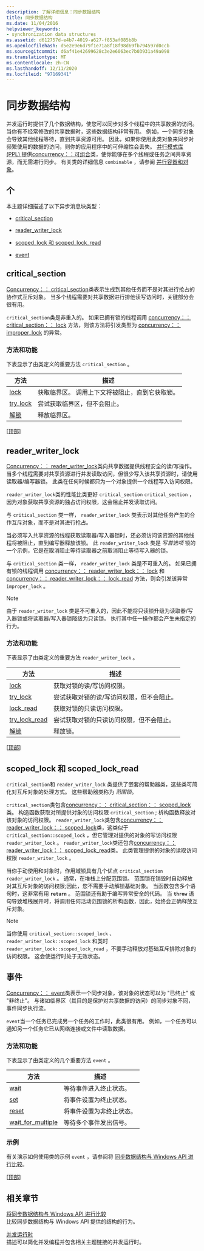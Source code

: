 ```yaml
---
description: 了解详细信息：同步数据结构
title: 同步数据结构
ms.date: 11/04/2016
helpviewer_keywords:
- synchronization data structures
ms.assetid: d612757d-e4b7-4019-a627-f853af085b8b
ms.openlocfilehash: d5e2e9e6d79f1e71a8f18f98d69fb794597d0ccb
ms.sourcegitcommit: d6af41e42699628c3e2e6063ec7b03931a49a098
ms.translationtype: MT
ms.contentlocale: zh-CN
ms.lasthandoff: 12/11/2020
ms.locfileid: "97169341"
---
```

# <a name="synchronization-data-structures"></a>同步数据结构

并发运行时提供了几个数据结构，使您可以同步对多个线程中的共享数据的访问。 当你有不经常修改的共享数据时，这些数据结构非常有用。 例如，一个同步对象会导致其他线程等待，直到共享资源可用。 因此，如果你使用此类对象来同步对频繁使用的数据的访问，则你的应用程序中的可伸缩性会丢失。 [并行模式库 (PPL) ](../../parallel/concrt/parallel-patterns-library-ppl.md)提供[concurrency：：可组合](../../parallel/concrt/reference/combinable-class.md)类，使你能够在多个线程或任务之间共享资源，而无需进行同步。 有关类的详细信息 `combinable` ，请参阅 [并行容器和对象](../../parallel/concrt/parallel-containers-and-objects.md)。

## <a name="sections"></a><a name="top"></a> 个

本主题详细描述了以下异步消息块类型：

- [critical_section](#critical_section)

- [reader_writer_lock](#reader_writer_lock)

- [scoped_lock 和 scoped_lock_read](#scoped_lock)

- [event](#event)

## <a name="critical_section"></a><a name="critical_section"></a> critical_section

[Concurrency：： critical_section](../../parallel/concrt/reference/critical-section-class.md)类表示生成到其他任务而不是对其进行抢占的协作式互斥对象。 当多个线程需要对共享数据进行排他读写访问时，关键部分会很有用。

`critical_section`类是非重入的。 如果已拥有锁的线程调用 [concurrency：： critical_section：： lock](reference/critical-section-class.md#lock) 方法，则该方法将引发类型为 [concurrency：： improper_lock](../../parallel/concrt/reference/improper-lock-class.md) 的异常。

### <a name="methods-and-features"></a>方法和功能

下表显示了由类定义的重要方法 `critical_section` 。

|方法|描述|
|------------|-----------------|
|[lock](reference/critical-section-class.md#lock)|获取临界区。 调用上下文将被阻止，直到它获取锁。|
|[try_lock](reference/critical-section-class.md#try_lock)|尝试获取临界区，但不会阻止。|
|[解锁](reference/critical-section-class.md#unlock)|释放临界区。|

[[顶部](#top)]

## <a name="reader_writer_lock"></a><a name="reader_writer_lock"></a> reader_writer_lock

[Concurrency：： reader_writer_lock](../../parallel/concrt/reference/reader-writer-lock-class.md)类向共享数据提供线程安全的读/写操作。 当多个线程需要对共享资源进行并发读取访问，但很少写入该共享资源时，请使用读取器/编写器锁。 此类在任何时候都只为一个对象提供一个线程写入访问权限。

`reader_writer_lock`类的性能比类更好 `critical_section` `critical_section` ，因为对象获取共享资源的独占访问权限，这会阻止并发读取访问。

与 `critical_section` 类一样， `reader_writer_lock` 类表示对其他任务产生的合作互斥对象，而不是对其进行抢占。

当必须写入共享资源的线程获取读取器/写入器锁时，还必须访问该资源的其他线程将被阻止，直到编写器释放该锁。 此 `reader_writer_lock` 类是 *写首选项* 锁的一个示例，它是在取消阻止等待读取器之前取消阻止等待写入器的锁。

与 `critical_section` 类一样， `reader_writer_lock` 类是不可重入的。 如果已拥有锁的线程调用 [concurrency：： reader_writer_lock：： lock](reference/reader-writer-lock-class.md#lock) 和 [concurrency：： reader_writer_lock：： lock_read](reference/reader-writer-lock-class.md#lock_read) 方法，则会引发该异常 `improper_lock` 。

> [!NOTE]
> 由于 `reader_writer_lock` 类是不可重入的，因此不能将只读锁升级为读取器/写入器锁或将读取器/写入器锁降级为只读锁。 执行其中任一操作都会产生未指定的行为。

### <a name="methods-and-features"></a>方法和功能

下表显示了由类定义的重要方法 `reader_writer_lock` 。

|方法|描述|
|------------|-----------------|
|[lock](reference/reader-writer-lock-class.md#lock)|获取对锁的读/写访问权限。|
|[try_lock](reference/reader-writer-lock-class.md#try_lock)|尝试获取对锁的读/写访问权限，但不会阻止。|
|[lock_read](reference/reader-writer-lock-class.md#lock_read)|获取对锁的只读访问权限。|
|[try_lock_read](reference/reader-writer-lock-class.md#try_lock_read)|尝试获取对锁的只读访问权限，但不会阻止。|
|[解锁](reference/reader-writer-lock-class.md#unlock)|释放锁。|

[[顶部](#top)]

## <a name="scoped_lock-and-scoped_lock_read"></a><a name="scoped_lock"></a> scoped_lock 和 scoped_lock_read

`critical_section`和 `reader_writer_lock` 类提供了嵌套的帮助器类，这些类可简化对互斥对象的处理方式。 这些帮助器类称为 *范围锁*。

`critical_section`类包含[concurrency：： critical_section：： scoped_lock](reference/critical-section-class.md#critical_section__scoped_lock_class)类。 构造函数获取对所提供对象的访问权限 `critical_section` ; 析构函数释放对该对象的访问权限。 `reader_writer_lock`类包含[concurrency：： reader_writer_lock：： scoped_lock](reference/reader-writer-lock-class.md#scoped_lock_class)类，这类似于 `critical_section::scoped_lock` ，但它管理对提供的对象的写访问权限 `reader_writer_lock` 。 `reader_writer_lock`类还包含[concurrency：： reader_writer_lock：： scoped_lock_read](reference/reader-writer-lock-class.md#scoped_lock_read_class)类。 此类管理提供的对象的读取访问权限 `reader_writer_lock` 。

当你手动使用和对象时，作用域锁具有几个优点 `critical_section` `reader_writer_lock` 。 通常，在堆栈上分配范围锁。 范围锁在销毁时自动释放对其互斥对象的访问权限;因此，您不需要手动解锁基础对象。 当函数包含多个语句时，这非常有用 **`return`** 。 范围锁还有助于编写异常安全的代码。 当 **`throw`** 语句导致堆栈展开时，将调用任何活动范围锁的析构函数，因此，始终会正确释放互斥对象。

> [!NOTE]
> 当你使用 `critical_section::scoped_lock` 、 `reader_writer_lock::scoped_lock` 和类时 `reader_writer_lock::scoped_lock_read` ，不要手动释放对基础互斥排除对象的访问权限。 这会使运行时处于无效状态。

## <a name="event"></a><a name="event"></a> 事件

[Concurrency：： event](../../parallel/concrt/reference/event-class.md)类表示一个同步对象，该对象的状态可以为 "已终止" 或 "非终止"。 与诸如临界区（其目的是保护对共享数据的访问）的同步对象不同，事件同步执行流。

`event`当一个任务已完成另一个任务的工作时，此类很有用。 例如，一个任务可以通知另一个任务它已从网络连接或文件中读取数据。

### <a name="methods-and-features"></a>方法和功能

下表显示了由类定义的几个重要方法 `event` 。

|方法|描述|
|------------|-----------------|
|[wait](reference/event-class.md#wait)|等待事件进入终止状态。|
|[set](reference/event-class.md#set)|将事件设置为终止状态。|
|[reset](reference/event-class.md#reset)|将事件设置为非终止状态。|
|[wait_for_multiple](reference/event-class.md#wait_for_multiple)|等待多个事件发出信号。|

### <a name="example"></a>示例

有关演示如何使用类的示例 `event` ，请参阅将 [同步数据结构与 Windows API 进行比较](../../parallel/concrt/comparing-synchronization-data-structures-to-the-windows-api.md)。

[[顶部](#top)]

## <a name="related-sections"></a>相关章节

[将同步数据结构与 Windows API 进行比较](../../parallel/concrt/comparing-synchronization-data-structures-to-the-windows-api.md)<br/>
比较同步数据结构与 Windows API 提供的结构的行为。

[并发运行时](../../parallel/concrt/concurrency-runtime.md)<br/>
描述可以简化并发编程并包含相关主题链接的并发运行时。
